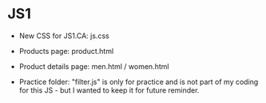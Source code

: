 # JS1

- New CSS for JS1.CA: js.css

- Products page: product.html
- Product details page: men.html / women.html

- Practice folder: "filter.js" is only for practice and is not part of my coding for this JS - but I wanted to keep it for future reminder.
